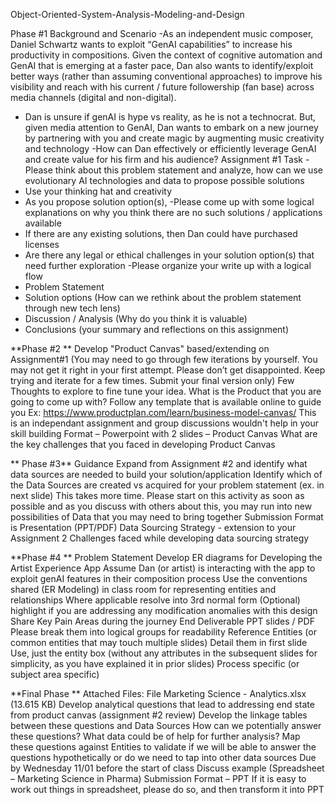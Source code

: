 Object-Oriented-System-Analysis-Modeling-and-Design

Phase #1
Background and Scenario
-As an independent music composer, Daniel Schwartz wants to exploit “GenAI
capabilities” to increase his productivity in compositions. Given the context of
cognitive automation and GenAI that is emerging at a faster pace, Dan also wants
to identify/exploit better ways (rather than assuming conventional approaches) to
improve his visibility and reach with his current / future followership (fan base)
across media channels (digital and non-digital).
- Dan is unsure if genAI is hype vs reality, as he is not a technocrat. But, given media
attention to GenAI, Dan wants to embark on a new journey by partnering with you and
create magic by augmenting music creativity and technology
-How can Dan effectively or efficiently leverage GenAI and create value for his
firm and his audience?
Assignment #1
Task
-Please think about this problem statement and analyze, how can we use evolutionary AI
technologies and data to propose possible solutions
- Use your thinking hat and creativity
- As you propose solution option(s),
  -Please come up with some logical explanations on why you think there are no such solutions /
applications available
- If there are any existing solutions, then Dan could have purchased licenses
- Are there any legal or ethical challenges in your solution option(s) that need further exploration
  -Please organize your write up with a logical flow
- Problem Statement
- Solution options (How can we rethink about the problem statement through new tech lens)
- Discussion / Analysis (Why do you think it is valuable)
- Conclusions (your summary and reflections on this assignment)


**Phase #2 **
Develop "Product Canvas" based/extending on  Assignment#1
(You may need to go through few iterations by yourself. You may not get it right in your first attempt. Please don’t get disappointed. Keep trying and iterate for a few times. Submit your final version only)
Few Thoughts to explore to fine tune your idea.
What is the Product that you are going to come up with?
Follow any template that is available online to guide you
Ex: https://www.productplan.com/learn/business-model-canvas/
This is an independant assignment and group discussions wouldn't help in your skill building
Format –
Powerpoint with 2 slides –
Product Canvas
What are the key challenges that you faced in developing Product Canvas

**
Phase #3**
Guidance
Expand from Assignment #2 and identify what data sources are needed to build your solution/application
Identify which of the Data Sources are created vs acquired for your problem statement (ex. in next slide)
This takes more time. Please start on this activity as soon as possible and as you discuss with others about this, you may run into new possibilities of Data that you may need to bring together
Submission Format is Presentation (PPT/PDF)
Data Sourcing Strategy  - extension to your Assignment 2
Challenges faced while developing data sourcing strategy


**Phase #4 **
Problem Statement
Develop ER diagrams for Developing the Artist Experience App 
Assume Dan (or artist) is interacting with the app to exploit genAI features in their composition process
Use the conventions shared (ER Modeling) in class room for representing entities and relationships
Where applicable resolve into 3rd normal form
(Optional) highlight if you are addressing any modification anomalies with this design
Share Key Pain Areas during the journey
End Deliverable
PPT slides / PDF
Please break them into logical groups for readability
Reference Entities (or common entities that may touch multiple slides)
Detail them in first slide
Use, just the entity box (without any attributes in the subsequent slides for simplicity, as you have explained it in prior slides)
Process specific (or subject area specific)


**Final Phase **
Attached Files:
File Marketing Science - Analytics.xlsx (13.615 KB)
Develop analytical questions that lead to addressing end state from product canvas (assignment #2 review)
Develop the linkage tables between these questions and Data Sources
How can we potentially answer these questions? What data could be of help for further analysis?
Map these questions against Entities to validate if we will be able to answer the questions hypothetically or do we need to tap into other data sources
Due by Wednesday 11/01 before the start of class
Discuss example (Spreadsheet – Marketing Science in Pharma)
Submission Format – PPT
If it is easy to work out things in spreadsheet, please do so, and then transform it into PPT
